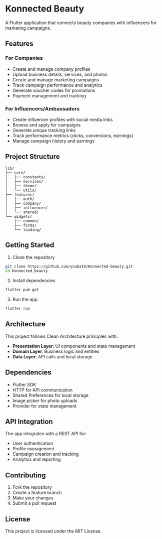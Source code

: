 # Konnected Beauty

A Flutter application that connects beauty companies with influencers for marketing campaigns.

## Features

### For Companies
- Create and manage company profiles
- Upload business details, services, and photos
- Create and manage marketing campaigns
- Track campaign performance and analytics
- Generate voucher codes for promotions
- Payment management and tracking

### For Influencers/Ambassadors
- Create influencer profiles with social media links
- Browse and apply for campaigns
- Generate unique tracking links
- Track performance metrics (clicks, conversions, earnings)
- Manage campaign history and earnings

## Project Structure

```
lib/
├── core/
│   ├── constants/
│   ├── services/
│   ├── theme/
│   └── utils/
├── features/
│   ├── auth/
│   ├── company/
│   ├── influencer/
│   └── shared/
└── widgets/
    ├── common/
    ├── forms/
    └── loading/
```

## Getting Started

1. Clone the repository
```bash
git clone https://github.com/youba19/Konnected-beauty.git
cd konnected_beauty
```

2. Install dependencies
```bash
flutter pub get
```

3. Run the app
```bash
flutter run
```

## Architecture

This project follows Clean Architecture principles with:
- **Presentation Layer**: UI components and state management
- **Domain Layer**: Business logic and entities
- **Data Layer**: API calls and local storage

## Dependencies

- Flutter SDK
- HTTP for API communication
- Shared Preferences for local storage
- Image picker for photo uploads
- Provider for state management

## API Integration

The app integrates with a REST API for:
- User authentication
- Profile management
- Campaign creation and tracking
- Analytics and reporting

## Contributing

1. Fork the repository
2. Create a feature branch
3. Make your changes
4. Submit a pull request

## License

This project is licensed under the MIT License.

